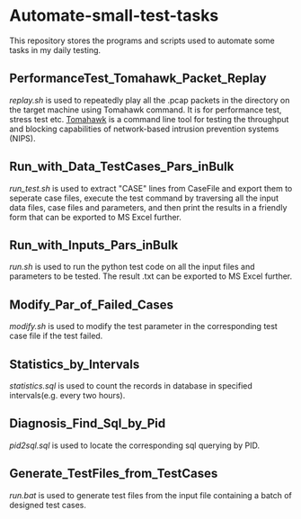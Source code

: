 # Automate-small-test-tasks
This repository stores the programs and scripts used to automate some tasks in my daily testing.

## PerformanceTest_Tomahawk_Packet_Replay
*replay.sh* is used to repeatedly play all the .pcap packets in the directory on the target machine using Tomahawk command. It is for performance test, stress test etc.
[Tomahawk](http://tomahawk.sourceforge.net/) is a command line tool for testing the throughput and blocking capabilities of network-based intrusion prevention systems (NIPS).

## Run_with_Data_TestCases_Pars_inBulk
*run_test.sh* is used to extract "CASE" lines from CaseFile and export them to seperate case files, execute the test command by traversing all the input data files, case files and parameters, and then print the results in a friendly form that can be exported to MS Excel further.

## Run_with_Inputs_Pars_inBulk
*run.sh* is used to run the python test code on all the input files and parameters to be tested. The result .txt can be exported to MS Excel further.

## Modify_Par_of_Failed_Cases
*modify.sh* is used to modify the test parameter in the corresponding test case file if the test failed.

## Statistics_by_Intervals
*statistics.sql* is used to count the records in database in specified intervals(e.g. every two hours).

## Diagnosis_Find_Sql_by_Pid
*pid2sql.sql* is used to locate the corresponding sql querying by PID. 

## Generate_TestFiles_from_TestCases
*run.bat* is used to generate test files from the input file containing a batch of designed test cases.
